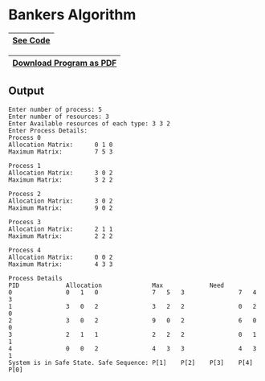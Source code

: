 # Bankers Algorithm

| [See Code](/03%20-%20Bankers%20Algorithm/bankers.c) |
| --- |

| [Download Program as PDF](https://github.com/blackpeps/ssmplab2023/files/13259535/SSMP.Exp.3.pdf) |
| --- |

## Output

```
Enter number of process: 5
Enter number of resources: 3
Enter Available resources of each type: 3 3 2
Enter Process Details:
Process 0
Allocation Matrix:      0 1 0
Maximum Matrix:         7 5 3

Process 1
Allocation Matrix:      3 0 2
Maximum Matrix:         3 2 2

Process 2
Allocation Matrix:      3 0 2
Maximum Matrix:         9 0 2

Process 3
Allocation Matrix:      2 1 1
Maximum Matrix:         2 2 2

Process 4
Allocation Matrix:      0 0 2
Maximum Matrix:         4 3 3

Process Details
PID             Allocation              Max             Need
0               0   1   0               7   5   3               7   4   3
1               3   0   2               3   2   2               0   2   0
2               3   0   2               9   0   2               6   0   0
3               2   1   1               2   2   2               0   1   1
4               0   0   2               4   3   3               4   3   1
System is in Safe State. Safe Sequence: P[1]    P[2]    P[3]    P[4]    P[0]
```

